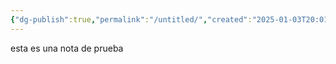 ```yaml
---
{"dg-publish":true,"permalink":"/untitled/","created":"2025-01-03T20:01","updated":"2025-01-03T20:03"}
---
```


esta es una nota de prueba